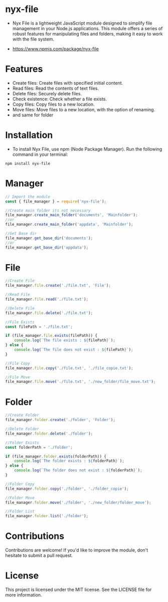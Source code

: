 # nyx-file

- Nyx File is a lightweight JavaScript module designed to simplify file management in your Node.js applications. This module offers a series of robust features for manipulating files and folders, making it easy to work with the file system.

- https://www.npmjs.com/package/nyx-file

# Features
- Create files: Create files with specified initial content.
- Read files: Read the contents of text files.
- Delete files: Securely delete files.
- Check existence: Check whether a file exists.
- Copy files: Copy files to a new location.
- Move files: Move files to a new location, with the option of renaming.
- and same for folder

# Installation
- To install Nyx File, use npm (Node Package Manager). Run the following command in your terminal:

``` npm install nyx-file ```

# Manager

```js
// Import the module
const { file_manager } = require('nyx-file');

//Create main folder its not necessary 
file_manager.create_main_folder('documents', 'Mainfolder');
//or
file_manager.create_main_folder('appdata', 'Mainfolder');

//Get Base dir
file_manager.get_base_dir('documents');
//or
file_manager.get_base_dir('appdata');
```
# File

```js
//Create File
file_manager.file.create('./file.txt', 'File');

//Read File
file_manager.file.read('./file.txt');

//Delete File
file_manager.file.delete('./file.txt');

//File Exists
const filePath = './file.txt';

if (file_manager.file.exists(filePath)) {
    console.log(`The file exists : ${filePath}`);
} else {
    console.log(`The file does not exist : ${filePath}`);
}

//File Copy
file_manager.file.copy('./file.txt', './file_copie.txt');

//File Move
file_manager.file.move('./file.txt', './new_folder/file_move.txt');
```

# Folder
```js
//Create Folder
file_manager.folder.create('./folder', 'Folder');

//Delete Folder
file_manager.folder.delete('./folder');

//Folder Exists
const folderPath = './folder';

if (file_manager.folder.exists(folderPath)) {
    console.log(`The folder exists : ${folderPath}`);
} else {
    console.log(`The folder does not exist : ${folderPath}`);
}

//Folder Copy
file_manager.folder.copy('./folder', './folder_copie');

//Folder Move
file_manager.folder.move('./folder', './new_folder/folder_move');

//Folder List
file_manager.folder.list('./folder');
```

# Contributions
Contributions are welcome! If you'd like to improve the module, don't hesitate to submit a pull request.

# License
This project is licensed under the MIT license. See the LICENSE file for more information.